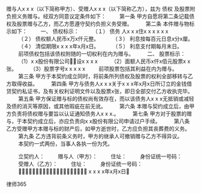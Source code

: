 
  赠与人x x x（以下简称甲方）、受赠人x x x（以下简称乙方），兹为
债权
及股票附负担义务赠与。经双方同意议定条件如下： 
　　 第一条 甲方自愿将第二条记载债权及股票赠与乙方，而乙方愿遵守契约负担义务受赠。 
　　 第二条 本件赠与物标示如下： 
　　 一、 债权标示： 
　　 （１） 
债务
人x x x住x x x x x x 
　　 （２） 债权额人民币x万x仟元整。 
　　 （３） 利息按每百元日息x分x厘。 
　　 （４） 清偿期限x x x x年x月x日。 
　　 （５） 利息支付期每月末日。 
　　 前项债权包括该债权附随的一切权利在内为赠与。 
　　 二、 股票标示： 
　　 （1）x x股份有限公司设x x x x 
　　 （2）面额人民币x仟x佰元股票x x张。 
　　 （3）股票字号x x x x x 
　　 前项股票包括其利益在内为赠与。 
　　 第三条 甲方于本契约成立同时，将前条所列债权及股票的权利全部移转与乙方取得收益。 
　　 第四条 甲方与债务人x x x关于x x x年x月x日所订立的金钱借贷契约私证书，及有关权利证明文件以及股票x张，即日全部交付乙方收执完毕。 
　　 第五条 甲方保证赠与标的债权尚有效存在，而以该债务人x x x无抵销或减轻及债的消灭等原因，或其他瑕疵在前无讹。 
　　 第六条 本赠与契约成立后，由甲方负责将债权赠与要旨以认证通知债务人x x x.。 
　　 第七条 甲方对于股票的赠与，于本契约成立后，亦应负责向x x股份有限公司申请过户手续。 
　　 第八条 乙方受赠甲方本赠与标的财产后，如甲方逝世时，乙方应负担其丧葬费的义务。 
　　 第九条 乙方违背前条义务时，甲方的继承人可撤销赠与乙方不得异议。 
　　 本契约一式两份，当事人各执一份为凭。 
　　 


　　 立契约人： 
　　 赠与人（甲方）： 
　　 住址： 
　　 身份证统一号码： 
　　 受赠人（乙方）： 
　　 住址： 
　　 身份证统一号码： 
　　  x x x x年x月x日
　　 




 
律师365









 


 

 
 
 
 
 
  


  
 

  


  


  
 
 
 
 


